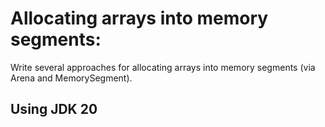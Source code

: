 # Allocating arrays into memory segments:
Write several approaches for allocating arrays into memory segments (via Arena and MemorySegment).

## Using JDK 20